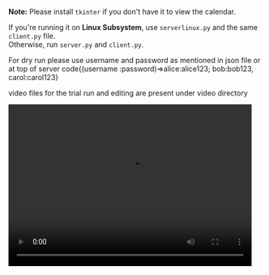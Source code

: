 <p><strong>Note:</strong> Please install <code>tkinter</code> if you don't have it to view the calendar.</p>
<p>If you're running it on <strong>Linux Subsystem</strong>, use <code>serverlinux.py</code> and the same <code>client.py</code> file.<br>
Otherwise, run <code>server.py</code> and <code>client.py</code>.</p>
<p>For dry run please use username and password as mentioned in json file or at top of server code{(username :password)=>alice:alice123;  bob:bob123,  carol:carol123}</p>
<p>video files for the trial run and editing are present under video directory</p>
<video width="480" height="320" controls>
  <source src="video/rec1.mp4" type="video/mp4">
  Your browser does not support the video tag.
</video>
